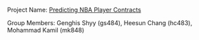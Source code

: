 Project Name: [Predicting NBA Player Contracts](https://github.com/genghisshyy/nba-contract-prediction)

Group Members: Genghis Shyy (gs484), Heesun Chang (hc483), Mohammad Kamil (mk848)
